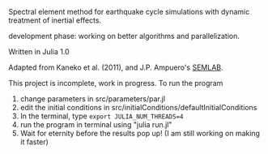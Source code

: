 Spectral element method for earthquake cycle simulations with dynamic treatment of inertial effects.

development phase: working on better algorithms and parallelization.

Written in Julia 1.0

Adapted from Kaneko et al. (2011), and J.P. Ampuero's [SEMLAB](https://www.mathworks.com/matlabcentral/fileexchange/6154-semlab).

This project is incomplete, work in progress. To run the program 

1. change parameters in src/parameters/par.jl 
2. edit the initial conditions in src/initialConditions/defaultInitialConditions
3. In the terminal, type `export JULIA_NUM_THREADS=4`
4. run the program in terminal using "julia run.jl"
5. Wait for eternity before the results pop up! (I am still working on making it faster)
